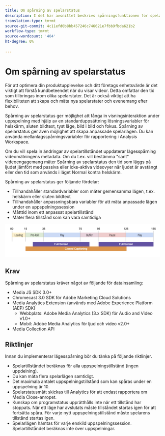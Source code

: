 ```yaml
---
title: Om spårning av spelarstatus
description: I det här avsnittet beskrivs spårningsfunktionen för spelarstatus, inklusive krav och riktlinjer för implementering och rapportering av spelartillstånd.
translation-type: tm+mt
source-git-commit: 4c11efd0b8bb457246c746621e7fbb9fbda621b2
workflow-type: tm+mt
source-wordcount: '404'
ht-degree: 0%

---
```



# Om spårning av spelarstatus

För att optimera din produktupplevelse och ditt företags enhetsvärde är det viktigt att förstå kundbeteendet när du visar videor. Detta omfattar den tid som tillbringas inom olika spelarstater.  Det är också viktigt att ha flexibiliteten att skapa och mäta nya spelarstater och evenemang efter behov.

Spårning av spelarstatus ger möjlighet att fånga in visningsinteraktion under uppspelning med hjälp av en standarduppsättning lösningsvariabler för helskärm, sluten bildtext, tyst läge, bild i bild och fokus.  Spårning av spelarstatus ger även möjlighet att skapa anpassade spelarlägen. Du kan använda mellanlagsspårningsvariabler för rapportering i Analysis Workspace.

Om du vill spela in ändringar av spelartillståndet uppdaterar lägesspårning videomätningens metadata. Om du t.ex. vill bestämma &quot;sant&quot; videoengagemang mäter Spårning av spelarstatus den tid som läggs på ljudet jämfört med passiva eller icke-aktiva videovyer när ljudet är avstängt eller den tid som används i läget Normal kontra helskärm.

Spårning av spelarstatus ger följande fördelar:

* Tillhandahåller standardvariabler som mäter gemensamma lägen, t.ex. helskärm eller sluten bildtext
* Tillhandahåller anpassningsbara variabler för att mäta anpassade lägen under en uppspelningssession
* Måtttid inom ett anpassat spelartillstånd
* Mäter flera tillstånd som kan vara samtidiga

![Spårning av spelarstatus](assets/player_state_tracking.png)

## Krav

Spårning av spelarstatus kräver något av följande för datainsamling:
* Media JS SDK 3.0+
* Chromecast 3.0 SDK för Adobe Marketing Cloud Solutions
* Media Analytics Extension (används med Adobe Experience Platform (AEP) SDK)
   * Webbplats: Adobe Media Analytics (3.x SDK) för Audio and Video v1.0+
   * Mobil: Adobe Media Analytics för ljud och video v2.0+
* Media Collection API

## Riktlinjer

Innan du implementerar lägesspårning bör du tänka på följande riktlinjer.

* Spelartillståndet beräknas för alla uppspelningstillstånd (ingen uppdelning).
* Du kan mäta flera spelarlägen samtidigt.
* Det maximala antalet uppspelningstillstånd som kan spåras under en uppspelning är 10.
* Spelarstatusmått skickas till Analytics för att endast rapportera om Media Close-anropet.
* Kunskap om programstatus upprätthålls inte när ett tillstånd har stoppats. När ett läge har avslutats måste tillståndet startas igen för att fortsätta spåra. För varje nytt uppspelningstillstånd måste spelarens tillstånd startas igen.
* Spelarlägen hämtas för varje enskild uppspelningssession. Spelartillståndet beräknas inte över uppspelningar.
